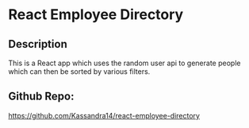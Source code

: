 # React Employee Directory

## Description

This is a React app which uses the random user api to generate people which can then be sorted by various filters.

## Github Repo:

https://github.com/Kassandra14/react-employee-directory


